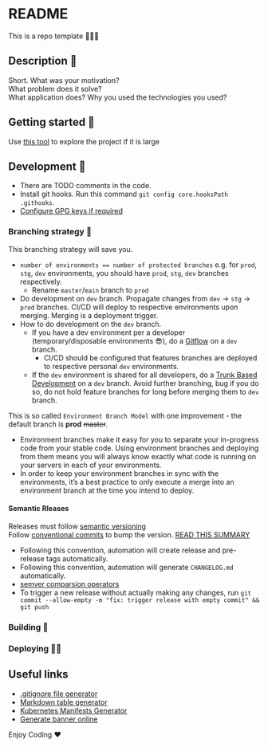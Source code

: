 # README
This is a repo template 👨🏼‍🔬  


## Description 🤝
Short. 
What was your motivation?  
What problem does it solve?  
What application does?
Why you used the technologies you used?



## Getting started 🚀 
Use [this tool](https://githubnext.com/projects/repo-visualization/) to explore the project if it is large

##  Development 🐙
- There are TODO comments in the code.
- Install git hooks. Run this command `git config core.hooksPath .githooks`.
- [Configure GPG keys if required](doc/GPG-KEYS.md)


### Branching strategy 🚨
This branching strategy will save you. 
- `number of environments == number of protected branches` e.g. for `prod`, `stg`, `dev` environments, you should have `prod`, `stg`, `dev` branches respectively.
    - Rename `master`/`main` branch to `prod`
- Do development on `dev` branch. Propagate changes from `dev` -> `stg` -> `prod` branches. CI/CD will deploy to respective environments upon merging. Merging is a deployment trigger.
- How to do development on the `dev` branch.
    - If you have a dev environment per a developer (temporary/disposable environments 😎), do a [Gitflow](https://www.atlassian.com/git/tutorials/comparing-workflows/gitflow-workflow) on a `dev` branch. 
        - CI/CD should be configured that features branches are deployed to respective personal `dev` environments.
    - If the `dev` environment is shared for all developers, do a [Trunk Based Development](https://www.youtube.com/watch?v=v4Ijkq6Myfc) on a `dev` branch. Avoid further branching, bug if you do so, do not hold feature branches for long before merging them to `dev` branch.

This is so called `Environment Branch Model` with one improvement - the default branch is **prod** <s>master</s>.

- Environment branches make it easy for you to separate your in-progress code from your stable code. Using environment branches and deploying from them means you will always know exactly what code is running on your servers in each of your environments.
- In order to keep your environment branches in sync with the environments, it’s a best practice to only execute a merge into an environment branch at the time you intend to deploy.


#### Semantic Rleases
Releases must follow [semantic versioning](https://semver.org/lang/uk/)  
Follow [conventional commits](https://www.conventionalcommits.org/en/v1.0.0/) to bump the version. [READ THIS SUMMARY](https://www.conventionalcommits.org/en/v1.0.0/#summary)

- Following this convention, automation will create release and pre-release tags automatically.
- Following this convention, automation will generate `CHANGELOG.md`  automatically.
- [semver comparsion operators](https://github.com/Masterminds/semver)
- To trigger a new release without actually making any changes, run `git commit --allow-empty -m "fix: trigger release with empty commit" && git push`


### Building 🧱

### Deploying 🏋🏼


## Useful links 
- [.gitignore file generator](https://www.toptal.com/developers/gitignore/)
- [Markdown table generator](https://www.tablesgenerator.com/markdown_tables)
- [Kubernetes Manifests Generator](https://k8syaml.com/)
- [Generate banner online](https://manytools.org/hacker-tools/ascii-banner/)

Enjoy Coding ❤